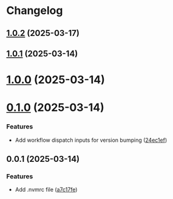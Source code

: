 # Changelog

## [1.0.2](https://github.com/peeranat-dan/test-release/compare/1.0.1...1.0.2) (2025-03-17)

## [1.0.1](https://github.com/peeranat-dan/test-release/compare/1.0.0...1.0.1) (2025-03-14)

# [1.0.0](https://github.com/peeranat-dan/test-release/compare/0.1.0...1.0.0) (2025-03-14)

# [0.1.0](https://github.com/peeranat-dan/test-release/compare/0.0.1...0.1.0) (2025-03-14)


### Features

* Add workflow dispatch inputs for version bumping ([24ec1ef](https://github.com/peeranat-dan/test-release/commit/24ec1effce678846968733827a5388847da5cbd0))

## 0.0.1 (2025-03-14)


### Features

* Add .nvmrc file ([a7c17fe](https://github.com/peeranat-dan/test-release/commit/a7c17fe7771d5c5fd2fb8b9ed4c049848dc284fb))
